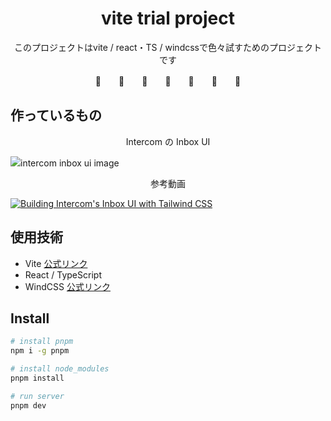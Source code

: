 <h1 align='center'>vite trial project</h1>

<p align='center'>このプロジェクトはvite / react・TS / windcssで色々試すためのプロジェクトです</p>
<p align='center'>🚧　　🚧　　🚧　　🚧　　🚧　　🚧　　🚧</p>

## 作っているもの

<p align='center'>Intercom の Inbox UI</p>

<img src="https://www.intercom.com/blog/wp-content/uploads/2018/03/4_Inbox-new-look.png">intercom inbox ui image</img>

<p align='center'>参考動画</p>

[![Building Intercom's Inbox UI with Tailwind CSS](http://img.youtube.com/vi/cg1qbkG0KRI/0.jpg)](https://www.youtube.com/watch?v=cg1qbkG0KRI)

## 使用技術

- Vite [公式リンク](https://github.com/vitejs/vite)
- React / TypeScript
- WindCSS [公式リンク](https://github.com/windicss/vite-plugin-windicss)

## Install

```bash
# install pnpm
npm i -g pnpm

# install node_modules
pnpm install

# run server
pnpm dev
```
